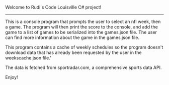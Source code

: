 Welcome to Rudi's Code Louisville C# project!
_______________________________________________

This is a console program that prompts the user to select an nfl week, then a game.
The program will then print the score to the console, and add the game to a list of games to be serialized into the games.json file.
The user can find more information about the game in the games.json file.

This program contains a cache of weekly schedules so the program doesn't download data that has already been requested by the user in the weekscache.json file.'

The data is fetched from sportradar.com, a comprehensive sports data API.

Enjoy!